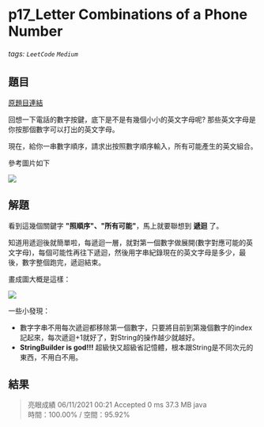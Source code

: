 # p17_Letter Combinations of a Phone Number

###### tags: `LeetCode` `Medium`

## 題目
[原題目連結](https://leetcode.com/problems/letter-combinations-of-a-phone-number/)

回想一下電話的數字按鍵，底下是不是有幾個小小的英文字母呢? 那些英文字母是你按那個數字可以打出的英文字母。

現在，給你一串數字順序，請求出按照數字順序輸入，所有可能產生的英文組合。

參考圖片如下

![](https://i.imgur.com/qmKIIyg.png)

## 解題
看到這幾個關鍵字 **"照順序"、"所有可能"**，馬上就要聯想到 **遞迴** 了。

知道用遞迴後就簡單啦，每遞迴一層，就對第一個數字做展開(數字對應可能的英文字母)，每個可能性再往下遞迴，然後用字串紀錄現在的英文字母是多少，最後，數字整個跑完，遞迴結束。

畫成圖大概是這樣：

![](https://i.imgur.com/eVlPNPx.jpg)

一些小發現：
* 數字字串不用每次遞迴都移除第一個數字，只要將目前到第幾個數字的index記起來，每次遞迴+1就好了，對String的操作越少就越好。
* **StringBuilder is god!!!** 超級快又超級省記憶體，根本跟String是不同次元的東西，不用白不用。

## 結果
> 亮眼成績
> 06/11/2021 00:21	Accepted	0 ms	37.3 MB	java  
> 時間：100.00% / 空間：95.92%